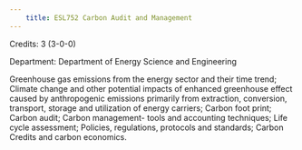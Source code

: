 ```yaml
---
    title: ESL752 Carbon Audit and Management
---
```

Credits: 3 (3-0-0)

Department: Department of Energy Science and Engineering

Greenhouse gas emissions from the energy sector and their time trend; Climate change and other potential impacts of enhanced greenhouse effect caused by anthropogenic emissions primarily from extraction, conversion, transport, storage and utilization of energy carriers; Carbon foot print; Carbon audit; Carbon management- tools and accounting techniques; Life cycle assessment; Policies, regulations, protocols and standards; Carbon Credits and carbon economics.